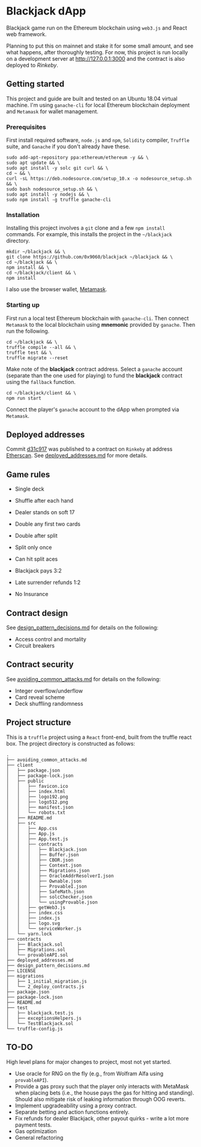 # Blackjack dApp

Blackjack game run on the Ethereum blockchain using `web3.js` and React web framework.

Planning to put this on mainnet and stake it for some small amount, and see what happens, after thoroughly testing. For now, this project is run locally on a development server at http://127.0.0.1:3000 and the contract is also deployed to *Rinkeby*.

## Getting started

This project and guide are built and tested on an Ubuntu 18.04 virtual machine. I'm using `ganache-cli` for local Ethereum blockchain deployment and `Metamask` for wallet management. 

### Prerequisites

First install required software, `node.js` and `npm`, `Solidity` compiler, `Truffle` suite, and `Ganache` if you don't already have these. 

```
sudo add-apt-repository ppa:ethereum/ethereum -y && \
sudo apt update && \
sudo apt install -y solc git curl && \
cd ~ && \
curl -sL https://deb.nodesource.com/setup_10.x -o nodesource_setup.sh && \
sudo bash nodesource_setup.sh && \
sudo apt install -y nodejs && \
sudo npm install -g truffle ganache-cli
```

### Installation

Installing this project involves a `git` clone and a few `npm install` commands. For example, this installs the project in the `~/blackjack` directory.

```
mkdir ~/blackjack && \
git clone https://github.com/0x9060/blackjack ~/blackjack && \
cd ~/blackjack && \
npm install && \
cd ~/blackjack/client && \
npm install
```

I also use the browser wallet, [Metamask](https://addons.mozilla.org/en-US/firefox/addon/ether-metamask/).

### Starting up

First run a local test Ethereum blockchain with `ganache-cli`. Then connect `Metamask` to the local blockchain using **mnemonic** provided by `ganache`. Then run the following.

```
cd ~/blackjack && \
truffle compile --all && \
truffle test && \
truffle migrate --reset
```

Make note of the **blackjack** contract address. Select a `ganache` account (separate than the one used for playing) to fund the **blackjack** contract using the `fallback` function.

```
cd ~/blackjack/client && \
npm run start
```

Connect the player's `ganache` account to the dApp when prompted via `Metamask`.

## Deployed addresses

Commit [d31c917](https://github.com/0x9060/blackjack/commit/d31c9175378587cd42907c2cdbc9762ae634d80a) was published to a contract on `Rinkeby` at address [Etherscan](https://rinkeby.etherscan.io/address/0xaF56258bD8BD29Bc37d77E2d886192eF20888A59). See [deployed_addresses.md](deployed_addresses.md "Deployed addresses") for more details.

## Game rules

- Single deck
- Shuffle after each hand
- Dealer stands on soft 17

- Double any first two cards
- Double after split
- Split only once
- Can hit split aces

- Blackjack pays 3:2
- Late surrender refunds 1:2
- No Insurance

## Contract design

See [design_pattern_decisions.md](design_pattern_decisions.md "Design pattern decisions") for details on the following:
- Access control and mortality
- Circuit breakers

## Contract security

See [avoiding_common_attacks.md](avoiding_common_attacks.md "Avoiding common attacks") for details on the following:
- Integer overflow/underflow
- Card reveal scheme
- Deck shuffling randomness 

## Project structure

This is a `truffle` project using a `React` front-end, built from the truffle react box. The project directory is constructed as follows:

```
.
├── avoiding_common_attacks.md
├── client
│   ├── package.json
│   ├── package-lock.json
│   ├── public
│   │   ├── favicon.ico
│   │   ├── index.html
│   │   ├── logo192.png
│   │   ├── logo512.png
│   │   ├── manifest.json
│   │   └── robots.txt
│   ├── README.md
│   ├── src
│   │   ├── App.css
│   │   ├── App.js
│   │   ├── App.test.js
│   │   ├── contracts
│   │   │   ├── Blackjack.json
│   │   │   ├── Buffer.json
│   │   │   ├── CBOR.json
│   │   │   ├── Context.json
│   │   │   ├── Migrations.json
│   │   │   ├── OracleAddrResolverI.json
│   │   │   ├── Ownable.json
│   │   │   ├── ProvableI.json
│   │   │   ├── SafeMath.json
│   │   │   ├── solcChecker.json
│   │   │   └── usingProvable.json
│   │   ├── getWeb3.js
│   │   ├── index.css
│   │   ├── index.js
│   │   ├── logo.svg
│   │   └── serviceWorker.js
│   └── yarn.lock
├── contracts
│   ├── Blackjack.sol
│   ├── Migrations.sol
│   └── provableAPI.sol
├── deployed_addresses.md
├── design_pattern_decisions.md
├── LICENSE
├── migrations
│   ├── 1_initial_migration.js
│   └── 2_deploy_contracts.js
├── package.json
├── package-lock.json
├── README.md
├── test
│   ├── blackjack.test.js
│   ├── exceptionsHelpers.js
│   └── TestBlackjack.sol
└── truffle-config.js

```

## TO-DO

High level plans for major changes to project, most not yet started.

- Use oracle for RNG on the fly (e.g., from Wolfram Alfa using `provableAPI`).
- Provide a gas proxy such that the player only interacts with MetaMask when placing bets (i.e., the house pays the gas for hitting and standing). Should also mitigate risk of leaking information through OOG reverts.
- Implement upgradeability using a proxy contract.
- Separate betting and action functions entirely.
- Fix refunds for dealer Blackjack, other payout quirks - write a lot more payment tests.
- Gas optimization
- General refactoring
